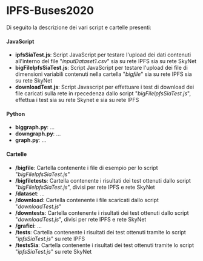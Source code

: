 # IPFS-Buses2020
Di seguito la descrizione dei vari script e cartelle presenti:
#### JavaScript
- <b>ipfsSiaTest.js</b>: Script JavaScript per testare l'upload dei dati contenuti all'interno del file "<i>inputDataset1.csv</i>" sia su rete IPFS sia su rete SkyNet
- <b>bigFileIpfsSiaTest.js</b>: Script JavaScript per testare l'upload dei file di dimensioni variabili contenuti nella cartella "<i>bigfile</i>" sia su rete IPFS sia su rete SkyNet
- <b>downloadTest.js</b>: Script Javascript per effettuare i test di download dei file caricati sulla rete in rpecedenza dallo script "<i>bigFileIpfsSiaTest.js</i>", effettua i test sia su rete Skynet e sia su rete IPFS
#### Python
- <b>biggraph.py</b>: ...
- <b>downgraph.py</b>: ...
- <b>graph.py</b>: ...

#### Cartelle
- <b>/bigfile</b>: Cartella contenente i file di esempio per lo script "<i>bigFileIpfsSiaTest.js</i>"
- <b>/bigfiletests</b>: Cartella contenente i risultati dei test ottenuti dallo script "<i>bigFileIpfsSiaTest.js</i>", divisi per rete IPFS e rete SkyNet
- <b>/dataset</b>: ...
- <b>/download</b>: Cartella contenente i file scaricati dallo script "<i>downloadTest.js</i>"
- <b>/downtests</b>: Cartella contenente i risultati dei test ottenuti dallo script "<i>downloadTest.js</i>", divisi per rete IPFS e rete SkyNet
- <b>/grafici</b>: ...
- <b>/tests</b>: Cartella contenente i risultati dei test ottenuti tramite lo script "<i>ipfsSiaTest.js</i>" su rete IPFS
- <b>/testsSia</b>: Cartella contenente i risultati dei test ottenuti tramite lo script "<i>ipfsSiaTest.js</i>" su rete SkyNet

